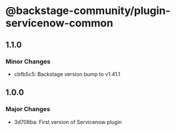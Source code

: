 # @backstage-community/plugin-servicenow-common

## 1.1.0

### Minor Changes

- cbfb5c5: Backstage version bump to v1.41.1

## 1.0.0

### Major Changes

- 3d708ba: First version of Servicenow plugin
